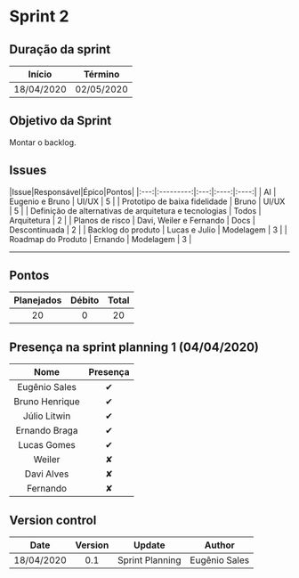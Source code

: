 # Sprint 2

## Duração da sprint
| Início | Término |
|:------:|:-------:|
| 18/04/2020 | 02/05/2020 |

## Objetivo da Sprint
Montar o backlog.

## Issues

|Issue|Responsável|Épico|Pontos|
|:---:|:---------:|:---:|:----:|:----:|
| AI | Eugenio e Bruno | UI/UX | 5 |
| Prototipo de baixa fidelidade | Bruno | UI/UX | 5 |
| Definição de alternativas de arquitetura e tecnologias | Todos | Arquitetura | 2 |
| Planos de risco | Davi, Weiler e Fernando | Docs | Descontinuada | 2 |
| Backlog do produto | Lucas e Julio | Modelagem | 3 |
| Roadmap do Produto | Ernando | Modelagem | 3 |

___

## Pontos
| Planejados | Débito | Total | 
|:----------:|:------:|:-----:|
| 20 | 0 | 20 |

## Presença na sprint planning 1 (04/04/2020)

| Nome | Presença |    
|:----:|:--------:|
| Eugênio Sales | ✔ |
| Bruno Henrique | ✔ |
| Júlio Litwin | ✔ |
|Ernando Braga | ✔ |
|Lucas Gomes| ✔ |
|Weiler   | ✘ |
|Davi Alves | ✘ |
|Fernando  | ✘  |


## Version control

|Date|Version|Update|Author|
|:--:|:----:|:-------:|:---:|
|18/04/2020|0.1|Sprint Planning|Eugênio Sales|